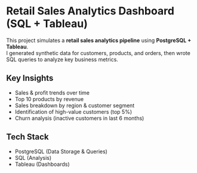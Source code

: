 # Retail Sales Analytics Dashboard (SQL + Tableau)

This project simulates a **retail sales analytics pipeline** using **PostgreSQL + Tableau**.  
I generated synthetic data for customers, products, and orders, then wrote SQL queries to analyze key business metrics.

## Key Insights
- Sales & profit trends over time
- Top 10 products by revenue
- Sales breakdown by region & customer segment
- Identification of high-value customers (top 5%)
- Churn analysis (inactive customers in last 6 months)

## Tech Stack
- PostgreSQL (Data Storage & Queries)
- SQL (Analysis)
- Tableau (Dashboards)
